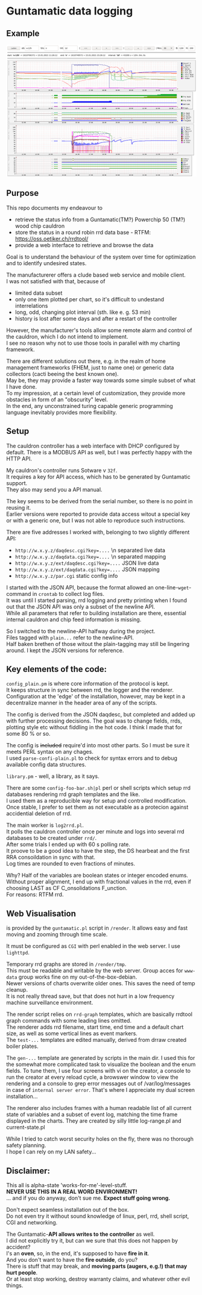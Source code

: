 # Guntamatic data logging


## Example

![screenshot](/images/my-rrd-log-2021-01-15.png)


## Purpose

This repo documents my endeavour to
* retrieve the status info from a Guntamatic(TM?) Powerchip 50 (TM?) wood chip cauldron 
* store the status in a round robin rrd data base - RTFM: https://oss.oetiker.ch/rrdtool/
* provide a web interface to retrieve and browse the data

Goal is to understand the behaviour of the system over time for optimization and to identify undesired states.

The manufacturerer offers a clude based web service and mobile client.  
I was not satisfied with that, because of  
* limited data subset
* only one item plotted per chart, so it's difficult to undestand interrelations 
* long, odd, changing plot interval (sth. like e. g. 53 min)
* history is lost after some days and after a restart of the controller

However, the manufacturer's tools allow some remote alarm and control of the cauldron, which I do not intend to implement.  
I see no reason why not to use those tools in parallel with my charting framework.  

There are different solutions out there, e.g. in the realm of home management frameworks (FHEM, just to name one) or generic data collectors (cacti beeing the best known one).  
May be, they may provide a faster way towards some simple subset of what I have done.  
To my impression, at a certain level of customization, they provide more obstacles in form of an "obscurity" level.  
In the end, any unconstrained turing capable generic programming language inevitably provides more flexibility.  

## Setup

The cauldron controller has a web interface with DHCP configured by default.
There is a MODBUS API as well, but I was perfectly happy with the HTTP API.  

My cauldron's controller runs Sotware v `32f`.   
It requires a key for API access, which has to be generated by Guntamatic support.  
They also may send you a API manual.  

The key seems to be derived from the serial number, so there is no point in reusing it.  
Earlier versions were reported to provide data access witout a special key or with a generic one, but I was not able to reproduce such instructions.  
  
There are five addresses I worked with, belonging to two slightly different API:  
* `http://w.x.y.z/daqdesc.cgi?key=....` \n separated live data  
* `http://w.x.y.z/daqdata.cgi?key=....` \n separated mapping  
* `http://w.x.y.z/ext/daqdesc.cgi?key=....` JSON live data   
* `http://w.x.y.z/ext/daqdata.cgi?key=....` JSON mapping  
* `http://w.x.y.z/par.cgi` static config info  
  
I started with the JSON API, because the format allowed an one-line-`wget`-command in `crontab` to collect log files.  
It was until I started parsing, rrd logging and pretty printing when I found out that the JSON API was only a subset of the newline API.  
While all parameters that refer to building installation are there, essential internal cauldron and chip feed information is missing.  
  
So I switched to the newline-API halfway during the project.  
Files tagged with `plain...` refer to the newline-API.   
Half baken brethen of those witout the plain-tagging may still be lingering around.
I kept the JSON versions for reference.   

## Key elements of the code:

`config_plain.pm` is where core information of the protocol is kept.  
It keeps structure in sync between rrd, the logger and the renderer.   
Configuration at the 'edge' of the installation, however, may be kept in a decentralize manner in the header area of any of the scripts.

The config is derived from the JSON daqdesc, but completed and added up with further processing decisions.
The goal was to change fields, rrds, plotting style etc without fiddling in the hot code.
I think I made that for some 80 % or so. 

The config is ~~included~~ require'd into most other parts.
So I must be sure it meets PERL syntax on any chages.  
I used `parse-confi-plain.pl` to check for syntax errors and to debug available config data structures.  
  
`library.pm` - well, a library, as it says.  
  
There are some `config-foo-bar.sh|pl` perl or shell scripts which setup rrd databases rendering rrd graph templates and the like.  
I used them as a reproducible way for setup and controlled modification.  
Once stable, I prefer to set them as not executable as a protecion against accidential deletion of rrd.  
  
The main worker is `log2rrd.pl`.  
It polls the cauldron controller once per minute and logs into several rrd databases to be created under `rrd/`.  
After some trials I ended up with 60 s polling rate.  
It proove to be a good idea to have the step, the DS hearbeat and the first RRA consoildation in sync with that.  
Log times are rounded to even fractions of minutes.  

Why? Half of the variables are boolean states or integer encoded enums.  
Without proper alignment, I end up with fractional values in the rrd, even if choosing LAST as CF C_onsolidations F_unction.  
For reasons: RTFM rrd.  

## Web Visualisation 

is provided by the `guntamatic.pl` script in  `/render`.
It allows easy and fast moving and zooming through time scale.

It must be configured as `CGI` with perl enabled in the web server. I use `lighttpd`.  
  
Temporary rrd graphs are stored in `/render/tmp`.  
This must be readable and writable by the web server. Group acces for `www-data` group works fine on my out-of-the-box-debian.  
Newer versions of charts overwrite older ones. This saves the need of temp cleanup.  
It is not really thread save, but that does not hurt in a low frequency machine surveillance environment.  
  
The render script relies on `rrd-graph` templates, which are basically rrdtool graph commands with some leading lines omitted.   
The renderer adds rrd filename, start time, end time and a default chart size, as well as some vertical lines as event markers.  
The `test-...` templates are edited manually, derived from drraw created boiler plates.  

The `gen-...` template are generated by scripts in the main dir. I used this for the somewhat more complicated task to visualize the boolean and the enum fields.  To tune them, I use four screens with vi on the creator, a console to run the creator at every reload cycle, a browswer window to view the rendering and a console to grep error messages out of /var/log/messages in case of `internal server error`. That's where I appreciate my dual screen installation...

The renderer also includes frames with a human readable list of all current state of variables and a subset of event log, matching the time frame displayed in the charts. They are created by silly little log-range.pl and current-state.pl

While I tried to catch worst security holes on the fly, there was no thorough safety planning.  
I hope I can rely on my LAN safety...   



## Disclaimer:

This all is alpha-state 'works-for-me'-level-stuff.  
**NEVER USE THIS IN A REAL WORD ENVIRONMENT!**  
... and if you do anyway, don't sue me.
**Expect stuff going wrong.**  
  
Don't expect seamless installation out of the box.  
Do not even try it without sound knowledge of linux, perl, rrd, shell script, CGI and networking.  
  
The Guntamatic-**API allows writes to the controller** as well.  
I did not explicitly try it, but can we sure that this does not happen by accident?  
I's an **oven**, so, in the end, it's supposed to have **fire in it**.  
And you don't want to have the **fire outside**, do you?  
There is stuff that may break, and **moving parts (augers, e.g.!) that may hurt people**.  
Or at least stop working, destroy warranty claims, and whatever other evil things.



